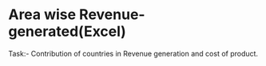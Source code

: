 # Area wise Revenue-generated(Excel)
Task:- Contribution of countries in Revenue generation and cost of product.

